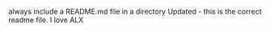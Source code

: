 always include a README.md file in a directory
Updated - this is the correct readme file.
I love ALX
